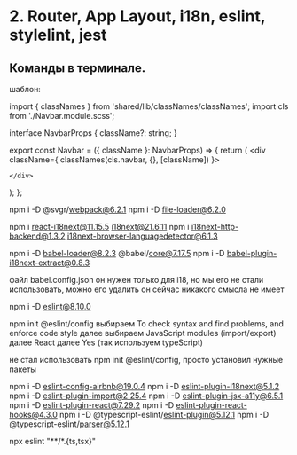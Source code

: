 # 2. Router, App Layout, i18n, eslint, stylelint, jest
## Команды в терминале.
шаблон:

import { classNames } from 'shared/lib/classNames/classNames';
import cls from './Navbar.module.scss';

interface NavbarProps {
  className?: string;
}

export const Navbar = ({ className }: NavbarProps) => {
  return (
    <div className={ classNames(cls.navbar, {}, [className]) }>
      
    </div>
  );
};

npm i -D @svgr/webpack@6.2.1
npm i -D file-loader@6.2.0

npm i react-i18next@11.15.5 i18next@21.6.11
npm i i18next-http-backend@1.3.2 i18next-browser-languagedetector@6.1.3

npm i -D babel-loader@8.2.3 @babel/core@7.17.5
npm i -D babel-plugin-i18next-extract@0.8.3

файл babel.config.json он нужен только для i18, но мы его не стали использовать, можно его удалить
он сейчас никакого смысла не имеет

npm i -D eslint@8.10.0

npm init @eslint/config 
выбираем To check syntax and find problems, and enforce code style
далее выбираем JavaScript modules (import/export)
далее React 
далее Yes (так используем typeScript)

не стал использовать npm init @eslint/config, просто установил нужные пакеты

npm i -D eslint-config-airbnb@19.0.4
npm i -D eslint-plugin-i18next@5.1.2
npm i -D eslint-plugin-import@2.25.4
npm i -D eslint-plugin-jsx-a11y@6.5.1
npm i -D eslint-plugin-react@7.29.2
npm i -D eslint-plugin-react-hooks@4.3.0
npm i -D @typescript-eslint/eslint-plugin@5.12.1
npm i -D @typescript-eslint/parser@5.12.1

npx eslint "**/*.{ts,tsx}"